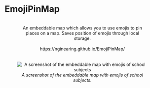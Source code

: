 # EmojiPinMap
<div align="center">
<figure align="center">
<br>
An embeddable map which allows you to use emojis to pin places on a map.
Saves position of emojis through local storage.
<br>
  <br>
https://nginearing.github.io/EmojiPinMap/
<br>
<br>
<br>
<img src="https://github.com/user-attachments/assets/c72b0aa8-556f-4dab-b201-08d64074d93e" alt="A screenshot of the embeddable map with emojis of school subjects">
  <figcaption><i>A screenshot of the embeddable map with emojis of school subjects.</i></figcaption>
</figure>
<div>

